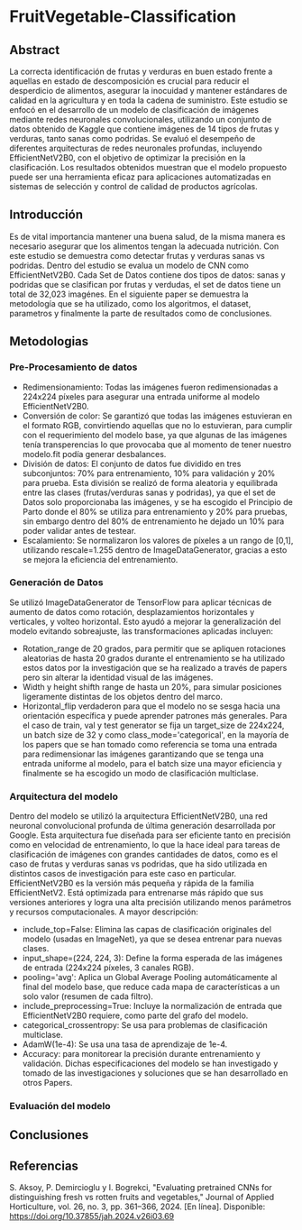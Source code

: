 # FruitVegetable-Classification

## Abstract 
La correcta identificación de frutas y verduras en buen estado frente a aquellas en estado de descomposición es crucial para reducir el desperdicio de alimentos, asegurar la inocuidad y mantener estándares de calidad en la agricultura y en toda la cadena de suministro. Este estudio se enfocó en el desarrollo de un modelo de clasificación de imágenes mediante redes neuronales convolucionales, utilizando un conjunto de datos obtenido de Kaggle que contiene imágenes de 14 tipos de frutas y verduras, tanto sanas como podridas. Se evaluó el desempeño de diferentes arquitecturas de redes neuronales profundas, incluyendo EfficientNetV2B0, con el objetivo de optimizar la precisión en la clasificación. Los resultados obtenidos muestran que el modelo propuesto puede ser una herramienta eficaz para aplicaciones automatizadas en sistemas de selección y control de calidad de productos agrícolas.

## Introducción 
Es de vital importancia mantener una buena salud, de la misma manera es necesario asegurar que los alimentos tengan la adecuada nutrición. Con este estudio se demuestra como detectar frutas y verduras sanas vs podridas. Dentro del estudio se evalua un modelo de CNN como EfficientNetV2B0. Cada Set de Datos contiene dos tipos de datos: sanas y podridas que se clasifican por frutas y verdudas, el set de datos tiene un total de 32,023 imagénes. En el siguiente paper se demuestra la metodología que se ha utilizado, como los algoritmos, el dataset, parametros y finalmente la parte de resultados como de conclusiones. 

## Metodologias 
### Pre-Procesamiento de datos  
* Redimensionamiento: Todas las imágenes fueron redimensionadas a 224x224 píxeles para asegurar una entrada uniforme al modelo EfficientNetV2B0.
* Conversión de color: Se garantizó que todas las imágenes estuvieran en el formato RGB, convirtiendo aquellas que no lo estuvieran, para cumplir con el requerimiento del modelo base, ya que algunas de las imágenes tenía transperencias lo que provocaba que al momento de tener nuestro modelo.fit podía generar desbalances. 
* División de datos: El conjunto de datos fue dividido en tres subconjuntos: 70% para entrenamiento, 10% para validación y 20% para prueba. Esta división se realizó de forma aleatoria y equilibrada entre las clases (frutas/verduras sanas y podridas), ya que el set de Datos solo proporcionaba las imágenes, y se ha escogido el Principio de Parto donde el 80% se utiliza para entrenamiento y 20% para pruebas, sin embargo dentro del 80% de entrenamiento he dejado un 10% para poder validar antes de testear. 
* Escalamiento: Se normalizaron los valores de píxeles a un rango de [0,1], utilizando rescale=1.255 dentro de ImageDataGenerator, gracias a esto se mejora la eficiencia del entrenamiento. 

### Generación de Datos 
Se utilizó ImageDataGenerator de TensorFlow para aplicar técnicas de aumento de datos como rotación, desplazamientos horizontales y verticales, y volteo horizontal. Esto ayudó a mejorar la generalización del modelo evitando sobreajuste, las transformaciones aplicadas incluyen: 
* Rotation_range de 20 grados, para permitir que se apliquen rotaciones aleatorias de hasta 20 grados durante el entrenamiento se ha utilizado estos datos por la investigación que se ha realizado a través de papers pero sin alterar la identidad visual de las imágenes. 
* Width y height shifth range de hasta un 20%, para simular posiciones ligeramente distintas de los objetos dentro del marco.
* Horizontal_flip verdaderon para que el modelo no se sesga hacia una orientación específica y puede aprender patrones más generales.
Para el caso de train, val y test generator se fija un target_size de 224x224, un batch size de 32 y como class_mode='categorical', en la mayoría de los papers que se han tomado como referencia se toma una entrada para redimensionar las imágenes garantizando que se tenga una entrada uniforme al modelo, para el batch size una mayor eficiencia y finalmente se ha escogido un modo de clasificación multiclase.

### Arquitectura del modelo 
Dentro del modelo se utilizó la arquitectura EfficientNetV2B0, una red neuronal convolucional profunda de última generación desarrollada por Google. Esta arquitectura fue diseñada para ser eficiente tanto en precisión como en velocidad de entrenamiento, lo que la hace ideal para tareas de clasificación de imágenes con grandes cantidades de datos, como es el caso de frutas y verduras sanas vs podridas, que ha sido utilizada en distintos casos de investigación para este caso en particular. EfficientNetV2B0 es la versión más pequeña y rápida de la familia EfficientNetV2. Está optimizada para entrenarse más rápido que sus versiones anteriores y logra una alta precisión utilizando menos parámetros y recursos computacionales. A mayor descripción: 
* include_top=False: Elimina las capas de clasificación originales del modelo (usadas en ImageNet), ya que se desea entrenar para nuevas clases.
* input_shape=(224, 224, 3): Define la forma esperada de las imágenes de entrada (224x224 píxeles, 3 canales RGB).
* pooling='avg': Aplica un Global Average Pooling automáticamente al final del modelo base, que reduce cada mapa de características a un solo valor (resumen de cada filtro).
* include_preprocessing=True: Incluye la normalización de entrada que EfficientNetV2B0 requiere, como parte del grafo del modelo.
* categorical_crossentropy: Se usa para problemas de clasificación multiclase.
* AdamW(1e-4): Se usa una tasa de aprendizaje de 1e-4.
* Accuracy: para monitorear la precisión durante entrenamiento y validación.
Dichas especificaciones del modelo se han investigado y tomado de las investigaciones y soluciones que se han desarrollado en otros Papers. 


### Evaluación del modelo

## Conclusiones 

## Referencias 
S. Aksoy, P. Demircioglu y I. Bogrekci, "Evaluating pretrained CNNs for distinguishing fresh vs rotten fruits and vegetables," Journal of Applied Horticulture, vol. 26, no. 3, pp. 361–366, 2024. [En línea]. Disponible: https://doi.org/10.37855/jah.2024.v26i03.69
